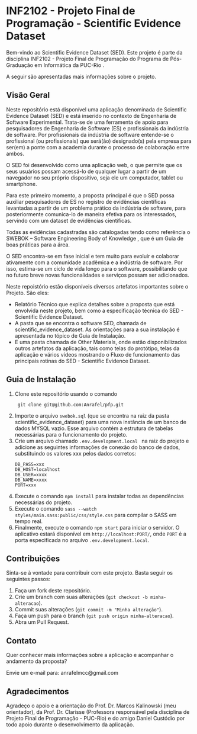<!DOCTYPE html>
<html lang="pt-br">
<head>
  <meta charset="UTF-8">
</head>
<body>
  <h1>INF2102 - Projeto Final de Programação - Scientific Evidence Dataset</h1>

  <p>Bem-vindo ao Scientific Evidence Dataset (SED). Este projeto é parte da disciplina INF2102 - Projeto Final de Programação do Programa de Pós-Graduação em Informática da PUC-Rio .</p>  
  <p>A seguir são apresentadas mais informações sobre o projeto.</p>

  <h2>Visão Geral</h2>
  <p>Neste repositório está disponível uma aplicação denominada de Scientific Evidence Dataset (SED) e está inserido no contexto de Engenharia de Software Experimental.  Trata-se de uma ferramenta de apoio para pesquisadores de Engenharia de Software (ES) e profissionais da indústria de software. Por profissionais da indústria de software entende-se o profissional (ou profissionais) que será(ão) designado(s) pela empresa para ser(em) a ponte com a academia durante o processo de colaboração entre ambos.</p>

  <p>O SED foi desenvolvido como uma aplicação web, o que permite que os seus usuários possam acessá-lo de qualquer lugar a partir de um navegador no seu próprio dispositivo, seja ele um computador, tablet ou smartphone.</p>

  </p>Para este primeiro momento, a proposta principal é que o SED possa auxiliar pesquisadores de ES no registro de evidências científicas levantadas a partir de um problema prático da indústria de software, para posteriormente comunica-lo de maneira efetiva para os interessados, servindo com um dataset de evidências científicas.</p>

  </p>Todas as evidências cadastradas são catalogadas tendo como referência o SWEBOK – Software Engineering Body of Knowledge , que é um Guia de boas práticas para a área.</p> 

  </p>O SED encontra-se em fase inicial e tem muito para evoluir e colaborar ativamente com a comunidade acadêmica e a indústria de software. Por isso, estima-se um ciclo de vida longo para o software, possibilitando que no futuro breve novas funcionalidades e serviços possam ser adicionados.</p>

 
<p>Neste repoistório estão disponíveis diversos artefatos importantes sobre o Projeto. São eles:</p>
<ul>
    <li>Relatório Técnico que explica detalhes sobre a proposta que está envolvida neste projeto, bem como a especificação técnica do SED - Scientific Evidence Dataset.</li>
    <li>A pasta que se encontra o software SED, chamada de scientific_evidence_dataset. As orientações para a sua instalação é apresentada no tópico de Guia de Instalação.</li>
    <li>E uma pasta chamada de Other Materials, onde estão disponibilizados outros artefatos da aplicação, tais como telas do protótipo, telas da aplicação e vários vídeos mostrando o Fluxo de funcionamento das principais rotinas do SED - Scientific Evidence Dataset.</li>
  </ul>

 
  <h2>Guia de Instalação</h2>
  <ol>
    <li>Clone este repositório usando o comando  <pre><code> git clone git@github.com:Anrafel/pfp.git</code></pre></li>
    <li>Importe o arquivo <code>swebok.sql</code> (que se encontra na raiz da pasta scientific_evidence_dataset) para uma nova instância de um banco de dados MYSQL vazio. Esse arquivo contém a estrutura de tabelas necessárias para o funcionamento do projeto.</li>
    <li>Crie um arquivo chamado <code>.env.development.local </code> na raiz do projeto e adicione as seguintes informações de conexão do banco de dados, substituindo os valores xxx pelos dados corretos:</li>
    <pre><code>DB_PASS=xxx
DB_HOST=localhost
DB_USER=xxxx
DB_NAME=xxxx
PORT=xxx</code></pre>
    <li>Execute o comando <code>npm install</code> para instalar todas as dependências necessárias do projeto.</li>
    <li>Execute o comando <code>sass --watch styles/main.sass:public/css/style.css</code> para compilar o SASS em tempo real.</li>
    <li>Finalmente, execute o comando <code>npm start</code> para iniciar o servidor. O aplicativo estará disponível em <code>http://localhost:PORT/</code>, onde <code>PORT</code> é a porta especificada no arquivo <code>.env.development.local</code>.</li>
  </ol>

  <h2>Contribuições</h2>
  <p>Sinta-se à vontade para contribuir com este projeto. Basta seguir os seguintes passos:</p>
  <ol>
    <li>Faça um fork deste repositório.</li>
    <li>Crie um branch com suas alterações (<code>git checkout -b minha-alteracao</code>).</li>
    <li>Commit suas alterações (<code>git commit -m "Minha alteração"</code>).</li>
    <li>Faça um push para o branch (<code>git push origin minha-alteracao</code>).</li>
    <li>Abra um Pull Request.</li>
  </ol>

  <h2>Contato</h2>
  <p>Quer conhecer mais informações sobre a aplicação e acompanhar o andamento da proposta?</p>
  <p>Envie um e-mail para: anrafelmcc@gmail.com</p>

  <h2>Agradecimentos</h2>
  <p>Agradeço o apoio e a orientação do Prof. Dr. Marcos Kalinowski (meu orientador), da Prof. Dr. Clarisse (Professora responsável pela disciplina de Projeto Final de Programação - PUC-Rio) e do amigo Daniel Custódio por todo apoio durante o desenvolvimento da aplicação.</p>
</body>
</html>
